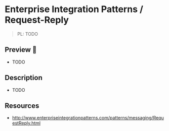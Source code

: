 # Enterprise Integration Patterns / Request-Reply

> PL: TODO

## Preview 🎉

* TODO

## Description

* TODO

## Resources

* <http://www.enterpriseintegrationpatterns.com/patterns/messaging/RequestReply.html>
